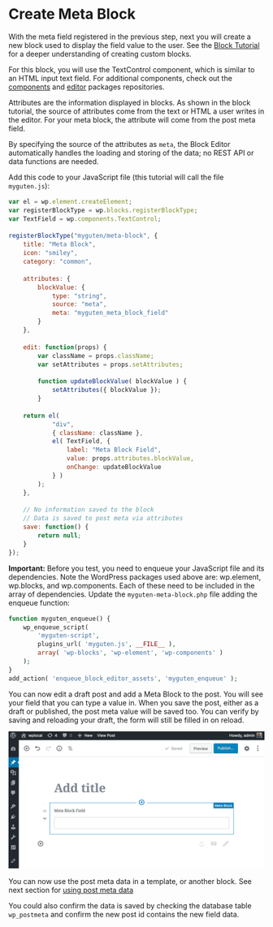 # Create Meta Block

With the meta field registered in the previous step, next you will create a new block used to display the field value to the user. See the [Block Tutorial](/docs/designers-developers/developers/tutorials/block-tutorial/readme.md) for a deeper understanding of creating custom blocks.

For this block, you will use the TextControl component, which is similar to an HTML input text field. For additional components, check out the [components](https://github.com/WordPress/gutenberg/tree/master/packages/components/src) and [editor](https://github.com/WordPress/gutenberg/tree/master/packages/editor/src/components) packages repositories.

Attributes are the information displayed in blocks. As shown in the block tutorial, the source of attributes come from the text or HTML a user writes in the editor. For your meta block, the attribute will come from the post meta field.

By specifying the source of the attributes as `meta`, the Block Editor automatically handles the loading and storing of the data; no REST API or data functions are needed.

Add this code to your JavaScript file (this tutorial will call the file `myguten.js`):

```js
var el = wp.element.createElement;
var registerBlockType = wp.blocks.registerBlockType;
var TextField = wp.components.TextControl;

registerBlockType("myguten/meta-block", {
	title: "Meta Block",
	icon: "smiley",
	category: "common",

	attributes: {
		blockValue: {
			type: "string",
			source: "meta",
			meta: "myguten_meta_block_field"
		}
	},

	edit: function(props) {
		var className = props.className;
		var setAttributes = props.setAttributes;

		function updateBlockValue( blockValue ) {
			setAttributes({ blockValue });
		}

	return el(
			"div",
			{ className: className },
			el( TextField, {
				label: "Meta Block Field",
				value: props.attributes.blockValue,
				onChange: updateBlockValue
			} )
		);
	},

	// No information saved to the block
	// Data is saved to post meta via attributes
	save: function() {
		return null;
	}
});
```

**Important:** Before you test, you need to enqueue your JavaScript file and its dependencies. Note the WordPress packages used above are: wp.element, wp.blocks, and wp.components. Each of these need to be included in the array of dependencies. Update the `myguten-meta-block.php` file adding the enqueue function:

```php
function myguten_enqueue() {
	wp_enqueue_script(
		'myguten-script',
		plugins_url( 'myguten.js', __FILE__ ),
		array( 'wp-blocks', 'wp-element', 'wp-components' )
	);
}
add_action( 'enqueue_block_editor_assets', 'myguten_enqueue' );
```

You can now edit a draft post and add a Meta Block to the post. You will see your field that you can type a value in. When you save the post, either as a draft or published, the post meta value will be saved too. You can verify by saving and reloading your draft, the form will still be filled in on reload.

![Meta Block](/docs/designers-developers/developers/tutorials/metabox/meta-block.png)

You can now use the post meta data in a template, or another block. See next section for [using post meta data](/docs/designers-developers/developers/tutorials/metabox/meta-block-4-use-data.md)

You could also confirm the data is saved by checking the database table `wp_postmeta` and confirm the new post id contains the new field data.

